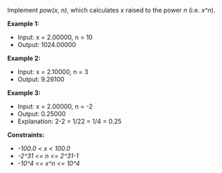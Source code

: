 Implement _pow(x, n)_, which calculates _x_ raised to the power _n_ (i.e. _x^n_).

**Example 1:**

- Input: x = 2.00000, n = 10
- Output: 1024.00000

**Example 2:**

- Input: x = 2.10000, n = 3
- Output: 9.26100

**Example 3:**

- Input: x = 2.00000, n = -2
- Output: 0.25000
- Explanation: 2-2 = 1/22 = 1/4 = 0.25

**Constraints:**

- _-100.0 < x < 100.0_
- _-2^31 <= n <= 2^31-1_
- _-10^4 <= x^n <= 10^4_
